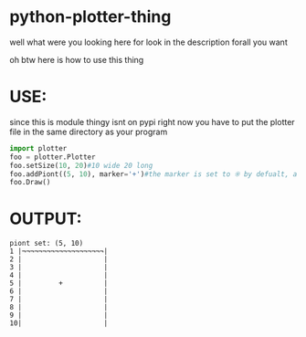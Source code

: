 # python-plotter-thing
well what were you looking here for look in the description forall you want



oh btw here is how to use this thing

# USE:

since this is module thingy isnt on pypi right now you have to put the plotter file in the same directory as your program

```python 
import plotter
foo = plotter.Plotter
foo.setSize(10, 20)#10 wide 20 long
foo.addPiont((5, 10), marker='+')#the marker is set to ⁜ by defualt, also just so it look like a real tutorial ill say: places a + right in the middle
foo.Draw()
```

# OUTPUT:
```
piont set: (5, 10)
1 |¬¬¬¬¬¬¬¬¬¬¬¬¬¬¬¬¬¬¬¬|
2 |                    |
3 |                    |
4 |                    |
5 |         +          |
6 |                    |
7 |                    |
8 |                    |
9 |                    |
10|                    |
```
